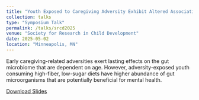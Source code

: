 ```yaml
---
title: "Youth Exposed to Caregiving Adversity Exhibit Altered Associations Between Diet and the Gut-Microbiome-Brain Axis"
collection: talks
type: "Symposium Talk"
permalink: /talks/srcd2025
venue: "Society for Research in Child Development"
date: 2025-05-02
location: "Minneapolis, MN"
---
```


Early caregiving-related adversities exert lasting effects on the gut microbiome that are dependent on age. However, adversity-exposed youth consuming high-fiber, low-sugar diets have higher abundance of gut microorganisms that are potentially beneficial for mental health.

[Download Slides](http://ngancz.github.io/files/SRCD_Gancz_Symposium_2025_Slides.pdf)
